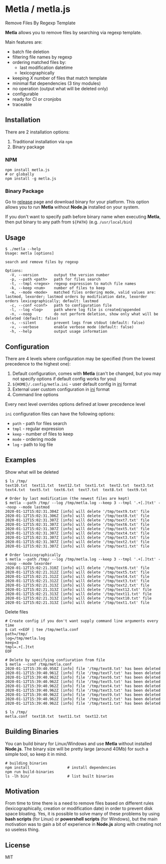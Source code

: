# Metla / metla.js

Remove Files By Regexp Template

**Metla** allows you to remove files by searching via regexp template.

Main features are:
- batch file deletion
- filtering file names by regexp
- ordering matched files by:
  - last modification datetime
  - lexicographically
- keeping *X* number of files that match template
- minimal flat dependencies (3 tiny modules)
- no operation (output what will be deleted only)
- configurable
- ready for CI or cronjobs
- traceable

## Installation

There are 2 installation options:
1. Traditional installation via `npm`
2. Binary package

### NPM

```
npm install metla.js
# or globally
npm install -g metla.js
```

### Binary Package

Go to [release](https://github.com/ofhellsfire/metla.js/releases) page and download binary for your platform. This option allows you to run **Metla** without **Node.js** installed on your system.

If you don't want to specify path before binary name when executing **Metla**, then put binary to any path from `${PATH}` (e.g. `/usr/local/bin`)

## Usage

```
$ ./metla --help
Usage: metla [options]

search and remove files by regexp

Options:
  -V, --version       output the version number
  -p, --path <path>   path for files search
  -t, --tmpl <regex>  regexp expression to match file names
  -k, --keep <num>    number of files to keep
  -m, --mode <mode>   matched files ordering mode, valid values are: lastmod, lexorder; lastmod orders by modification date, lexorder orders lexicographically; default: lastmod
  -c, --conf <conf>   path to configuration file
  -l, --log <log>     path where log file is created/appended
  -n, --noop          do not perform deletion, show only what will be deleted (default: false)
  -s, --silent        prevent logs from stdout (default: false)
  -v, --verbose       enable verbose mode (default: false)
  -h, --help          output usage information
```

## Configuration

There are 4 levels where configuration may be specified (from the lowest precedence to the highest one):
1. Default configuration, comes with **Metla** (can't be changed, but you may not specify options if default config works for you)
1. `${HOME}/.config/metla.ini` - user default config in [ini](https://www.techopedia.com/definition/24302/ini-file) format
2. External user custom configuration in [ini](https://www.techopedia.com/definition/24302/ini-file) format
3. Command line options

Every next level overrides options defined at lower precedence level

`ini` configuration files can have the following options:
- `path` - path for files search
- `tmpl` - regular expression
- `keep` - number of files to keep
- `mode` - ordering mode
- `log` - path to log file

## Examples

Show what will be deleted

```
$ ls /tmp/
text10.txt  text11.txt  text12.txt  text1.txt  text2.txt  text3.txt  text4.txt  text5.txt  text6.txt  text7.txt  text8.txt  text9.txt

# Order by last modification (the newest files are kept)
$ metla --path /tmp/ --log /tmp/metla.log --keep 3 --tmpl '.+[.]txt' --noop --mode lastmod 
2020-01-12T15:02:31.304Z [info] will delete '/tmp/text9.txt' file
2020-01-12T15:02:31.306Z [info] will delete '/tmp/text8.txt' file
2020-01-12T15:02:31.307Z [info] will delete '/tmp/text7.txt' file
2020-01-12T15:02:31.307Z [info] will delete '/tmp/text6.txt' file
2020-01-12T15:02:31.307Z [info] will delete '/tmp/text5.txt' file
2020-01-12T15:02:31.307Z [info] will delete '/tmp/text4.txt' file
2020-01-12T15:02:31.307Z [info] will delete '/tmp/text3.txt' file
2020-01-12T15:02:31.307Z [info] will delete '/tmp/text2.txt' file
2020-01-12T15:02:31.307Z [info] will delete '/tmp/text1.txt' file

# Order lexicographically
$ metla --path /tmp/ --log /tmp/metla.log --keep 3 --tmpl '.+[.]txt' --noop --mode lexorder
2020-01-12T15:02:21.310Z [info] will delete '/tmp/text6.txt' file
2020-01-12T15:02:21.312Z [info] will delete '/tmp/text5.txt' file
2020-01-12T15:02:21.312Z [info] will delete '/tmp/text4.txt' file
2020-01-12T15:02:21.312Z [info] will delete '/tmp/text3.txt' file
2020-01-12T15:02:21.313Z [info] will delete '/tmp/text2.txt' file
2020-01-12T15:02:21.313Z [info] will delete '/tmp/text12.txt' file
2020-01-12T15:02:21.313Z [info] will delete '/tmp/text11.txt' file
2020-01-12T15:02:21.313Z [info] will delete '/tmp/text10.txt' file
2020-01-12T15:02:21.313Z [info] will delete '/tmp/text1.txt' file
```

Delete files

```
# Create config if you don't want supply command line arguments every time
$ cat <<EOF | tee /tmp/metla.conf
path=/tmp/
log=/tmp/metla.log
keep=3
tmpl=.+[.]txt
EOF

# Delete by specifying confiuration from file
$ metla --conf /tmp/metla.conf
2020-01-12T15:39:40.958Z [info] file '/tmp/text8.txt' has been deleted
2020-01-12T15:39:40.961Z [info] file '/tmp/text7.txt' has been deleted
2020-01-12T15:39:40.962Z [info] file '/tmp/text6.txt' has been deleted
2020-01-12T15:39:40.962Z [info] file '/tmp/text5.txt' has been deleted
2020-01-12T15:39:40.962Z [info] file '/tmp/text4.txt' has been deleted
2020-01-12T15:39:40.962Z [info] file '/tmp/text3.txt' has been deleted
2020-01-12T15:39:40.962Z [info] file '/tmp/text9.txt' has been deleted
2020-01-12T15:39:40.962Z [info] file '/tmp/text2.txt' has been deleted
2020-01-12T15:39:40.962Z [info] file '/tmp/text1.txt' has been deleted

$ ls /tmp/
metla.conf  text10.txt  text11.txt  text12.txt
```

## Building Binaries

You can build binary for Linux/Windows and use **Metla** without installed **Node.js**. The binary size will be pretty large (around 40Mb) for such a simple tool, so keep it in mind.

```
# building binaries
npm install                 # install dependencies
npm run build-binaries
ls -lh bin/                 # list built binaries
```

## Motivation

From time to time there is a need to remove files based on different rules (lexicographically, creation or modification date) in order to prevent disk space bloating. Yes, it is possible to solve many of these problems by using **bash scripts** (for Linux) or **powershell scripts** (for Windows), but the main motivation was to gain a bit of experience in **Node.js** along with creating not so useless thing.

## License

MIT